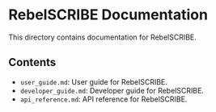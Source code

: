 # RebelSCRIBE Documentation

This directory contains documentation for RebelSCRIBE.

## Contents

- `user_guide.md`: User guide for RebelSCRIBE.
- `developer_guide.md`: Developer guide for RebelSCRIBE.
- `api_reference.md`: API reference for RebelSCRIBE.
